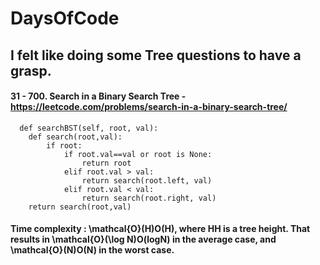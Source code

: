 # DaysOfCode

## I felt like doing some Tree questions to have a grasp.

#### 31 - 700. Search in a Binary Search Tree - https://leetcode.com/problems/search-in-a-binary-search-tree/
    
      def searchBST(self, root, val):
        def search(root,val):
            if root:
                if root.val==val or root is None:
                    return root
                elif root.val > val:
                    return search(root.left, val)
                elif root.val < val:
                    return search(root.right, val)
        return search(root,val)  

#### Time complexity : \mathcal{O}(H)O(H), where HH is a tree height. That results in \mathcal{O}(\log N)O(logN) in the average case, and \mathcal{O}(N)O(N) in the worst case.

